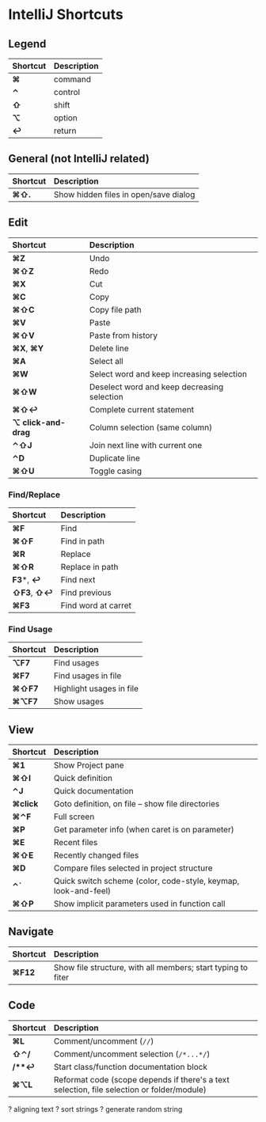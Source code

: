 # IntelliJ Shortcuts

## Legend

Shortcut | Description |
:--- | :---
**⌘** | command
**⌃** | control
**⇧** | shift
**⌥** | option
**↩** | return

## General (not IntelliJ related)

Shortcut | Description |
:--- | :---
**⌘⇧.** | Show hidden files in open/save dialog

## Edit

Shortcut | Description |
:--- | :---
**⌘Z** | Undo
**⌘⇧Z** | Redo
**⌘X** | Cut
**⌘C** | Copy
**⌘⇧C** | Copy file path
**⌘V** | Paste
**⌘⇧V** | Paste from history
**⌘X**, **⌘Y** | Delete line
**⌘A** | Select all
**⌘W** | Select word and keep increasing selection
**⌘⇧W** | Deselect word and keep decreasing selection
**⌘⇧↩** | Complete current statement
**⌥ click-and-drag** | Column selection (same column)
**⌃⇧J** | Join next line with current one
**⌃D** | Duplicate line
**⌘⇧U** | Toggle casing

### Find/Replace

Shortcut | Description |
:--- | :---
**⌘F** | Find
**⌘⇧F** | Find in path
**⌘R** | Replace
**⌘⇧R** | Replace in path
**F3***, **↩** | Find next
**⇧F3**, **⇧↩** | Find previous
**⌘F3** | Find word at carret

### Find Usage

Shortcut | Description |
:--- | :---
**⌥F7** | Find usages
**⌘F7** | Find usages in file
**⌘⇧F7** | Highlight usages in file
**⌘⌥F7** | Show usages

## View

Shortcut | Description |
:--- | :---
**⌘1** | Show Project pane
**⌘⇧I** | Quick definition
**⌃J** | Quick documentation
**⌘click** | Goto definition, on file – show file directories
**⌘⌃F** | Full screen
**⌘P** | Get parameter info (when caret is on parameter)
**⌘E** | Recent files
**⌘⇧E** | Recently changed files
**⌘D** | Compare files selected in project structure
**⌃\`** | Quick switch scheme (color, code-style, keymap, look-and-feel)
**⌘⇧P** | Show implicit parameters used in function call

## Navigate

Shortcut | Description |
:--- | :---
**⌘F12** | Show file structure, with all members; start typing to fiter

## Code

Shortcut | Description |
:--- | :---
**⌘L** | Comment/uncomment (`//`)
**⇧⌃/** | Comment/uncomment selection (`/*...*/`)
**/\*\*↩** | Start class/function documentation block
**⌘⌥L** | Reformat code (scope depends if there's a text selection, file selection or folder/module)



? aligning text
? sort strings
? generate random string